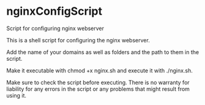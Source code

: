# nginxConfigScript
Script for configuring nginx webserver


This is a shell script for configuring the nginx webserver.

Add the name of your domains as well as folders and the path to them in the script.

Make it executable with chmod +x nginx.sh and execute it with ./nginx.sh.


Make sure to check the script before executing. There is no warranty for liability for any errors in the script or any 
problems that might result from using it.
